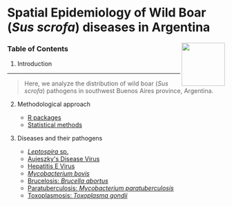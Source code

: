 # Spatial Epidemiology of Wild Boar (*Sus scrofa*) diseases in Argentina

<img src="https://user-images.githubusercontent.com/20196847/82152923-d78ba600-983a-11ea-9bfc-2a9115a029f5.jpg" height="100" width="100" img align="right">

### Table of Contents

1. Introduction
***
> Here, we analyze the distribution of wild boar (*Sus scrofa*) pathogens in southwest Buenos Aires province, Argentina. 

2. Methodological approach
    -   [R packages](./R_packages/rpackages.Rmd)    
    -   [Statistical methods](./Statistical_methods/Statistical_methods.Rmd)    

3. Diseases and their pathogens  
    -   [*Leptospira* sp.](#leptospira-sp.)  
    -   [Aujeszky's Disease Virus](#aujeszky's-disease-virus)  
    -   [Hepatitis E Virus](#hepatitis-e-virus)  
    -   [*Mycobacterium bovis*](#mycobacterium-bovis)  
    -   [Brucelosis: *Brucella abortus*](#brucelosis)  
    -   [Paratuberculosis: *Mycobacterium paratuberculosis*](#paratuebrculosis)  
    -   [Toxoplasmosis: *Toxoplasma gondii*](#toxoplasmosis)




